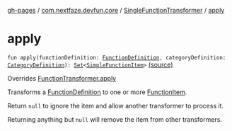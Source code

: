 [gh-pages](../../index.md) / [com.nextfaze.devfun.core](../index.md) / [SingleFunctionTransformer](index.md) / [apply](.)

# apply

`fun apply(functionDefinition: `[`FunctionDefinition`](../-function-definition/index.md)`, categoryDefinition: `[`CategoryDefinition`](../-category-definition/index.md)`): `[`Set`](https://kotlinlang.org/api/latest/jvm/stdlib/kotlin.collections/-set/index.html)`<`[`SimpleFunctionItem`](../-simple-function-item/index.md)`>` [(source)](https://github.com/NextFaze/dev-fun/tree/master/devfun-annotations/src/main/java/com/nextfaze/devfun/core/FunctionTransformer.kt#L79)

Overrides [FunctionTransformer.apply](../-function-transformer/apply.md)

Transforms a [FunctionDefinition](../-function-definition/index.md) to one or more [FunctionItem](../-function-item/index.md).

Return `null` to ignore the item and allow another transformer to process it.

Returning anything but `null` will remove the item from other transformers.

